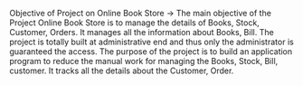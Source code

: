 Objective of Project on Online Book Store -> The main objective of the Project Online Book Store is to manage the details of Books, Stock, Customer, Orders. It manages all the information about Books, Bill. The project is totally built at administrative end and thus only the administrator is guaranteed the access. The purpose of the project is to build an application program to reduce the manual work for managing the Books, Stock, Bill, customer. It tracks all the details about the Customer, Order.
